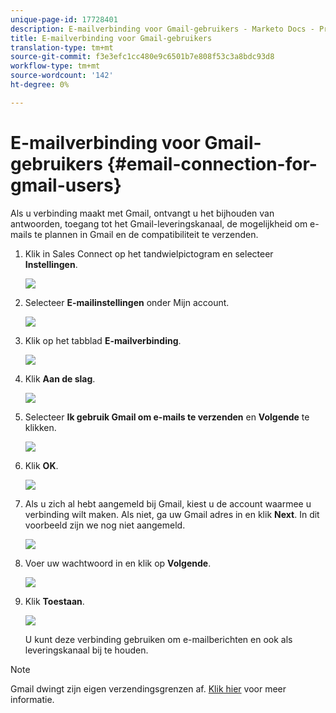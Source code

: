 ```yaml
---
unique-page-id: 17728401
description: E-mailverbinding voor Gmail-gebruikers - Marketo Docs - Productdocumentatie
title: E-mailverbinding voor Gmail-gebruikers
translation-type: tm+mt
source-git-commit: f3e3efc1cc480e9c6501b7e808f53c3a8bdc93d8
workflow-type: tm+mt
source-wordcount: '142'
ht-degree: 0%

---
```



# E-mailverbinding voor Gmail-gebruikers {#email-connection-for-gmail-users}

Als u verbinding maakt met Gmail, ontvangt u het bijhouden van antwoorden, toegang tot het Gmail-leveringskanaal, de mogelijkheid om e-mails te plannen in Gmail en de compatibiliteit te verzenden.

1. Klik in Sales Connect op het tandwielpictogram en selecteer **Instellingen**.

   ![](assets/one.png)

1. Selecteer **E-mailinstellingen** onder Mijn account.

   ![](assets/two.png)

1. Klik op het tabblad **E-mailverbinding**.

   ![](assets/three.png)

1. Klik **Aan de slag**.

   ![](assets/four.png)

1. Selecteer **Ik gebruik Gmail om e-mails te verzenden** en **Volgende** te klikken.

   ![](assets/five.png)

1. Klik **OK**.

   ![](assets/six.png)

1. Als u zich al hebt aangemeld bij Gmail, kiest u de account waarmee u verbinding wilt maken. Als niet, ga uw Gmail adres in en klik **Next**. In dit voorbeeld zijn we nog niet aangemeld.

   ![](assets/seven.png)

1. Voer uw wachtwoord in en klik op **Volgende**.

   ![](assets/eight.png)

1. Klik **Toestaan**.

   ![](assets/nine.png)

   U kunt deze verbinding gebruiken om e-mailberichten en ook als leveringskanaal bij te houden.

>[!NOTE]
>
>Gmail dwingt zijn eigen verzendingsgrenzen af. [Klik hier](/help/marketo/product-docs/marketo-sales-connect/email/email-delivery/email-connection-throttling.md#email-provider-limits) voor meer informatie.
